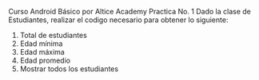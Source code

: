 Curso Android Básico por Altice Academy
Practica No. 1
Dado la clase de Estudiantes, realizar el codigo necesario para obtener lo siguiente:

1. Total de estudiantes
2. Edad mínima
3. Edad máxima
4. Edad promedio
5. Mostrar todos los estudiantes
